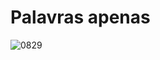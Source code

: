 # Palavras apenas
![0829](https://github.com/DaviPaluch/Jogo-Das-Palavras-Embaralhadas/assets/101030497/5c704c56-68cf-4fe7-ad74-7e91ffd09291)


